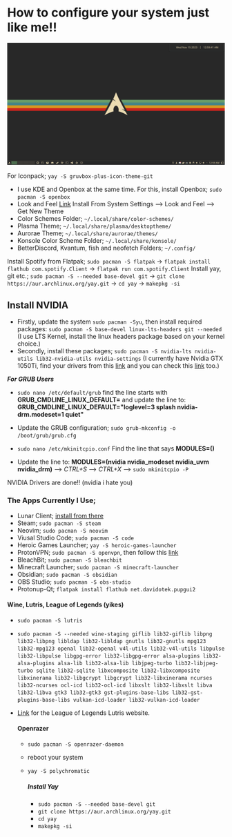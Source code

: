 # How to configure your system just like me!!
![Screenshot](https://github.com/bulkutan/My-Last-KDE-Config-Arch/blob/main/2023-11-15_00-59.png)


 For Iconpack; `yay -S gruvbox-plus-icon-theme-git`  

- I use KDE and Openbox at the same time. For this, install Openbox; `sudo pacman -S openbox`
- Look and Feel [Link](https://www.pling.com/p/1327723/) Install From System Settings --> Look and Feel --> Get New Theme 
- Color Schemes Folder; `~/.local/share/color-schemes/`
- Plasma Theme; `~/.local/share/plasma/desktoptheme/`
- Aurorae Theme; `~/.local/share/aurorae/themes/`
- Konsole Color Scheme Folder; `~/.local/share/konsole/`
- BetterDiscord, Kvantum, fish and neofetch Folders; `~/.config/`

Install Spotify from Flatpak; `sudo pacman -S flatpak` -> `flatpak install flathub com.spotify.Client` -> `flatpak run com.spotify.Client`
Install yay, git etc.; `sudo pacman -S --needed base-devel git` -> `git clone https://aur.archlinux.org/yay.git` -> `cd yay` -> `makepkg -si`

## Install NVIDIA

- Firstly, update the system `sudo pacman -Syu`, then install required packages: `sudo pacman -S base-devel linux-lts-headers git --needed` (I use LTS Kernel, install the linux headers package based on your kernel choice.)
- Secondly, install these packages; `sudo pacman -S nvidia-lts nvidia-utils lib32-nvidia-utils nvidia-settings` (I currently have Nvidia GTX 1050Ti, find your drivers from this [link](https://nouveau.freedesktop.org/CodeNames.html) and you can check this [link](https://wiki.gentoo.org/wiki/NVIDIA#Feature_support) too.)
  
 ***For GRUB Users***
- `sudo nano /etc/default/grub` find the line starts with **GRUB_CMDLINE_LINUX_DEFAULT=** and update the line to: **GRUB_CMDLINE_LINUX_DEFAULT="loglevel=3 splash nvidia-drm.modeset=1 quiet"**
- Update the GRUB configuration; `sudo grub-mkconfig -o /boot/grub/grub.cfg`

 - `sudo nano /etc/mkinitcpio.conf` Find the line that says **MODULES=()**
 - Update the line to: **MODULES=(nvidia nvidia_modeset nvidia_uvm nvidia_drm)** --> *CTRL+S* --> *CTRL+X* --> `sudo mkinitcpio -P`

NVIDIA Drivers are done!! (nvidia i hate you)

### The Apps Currently I Use;
- Lunar Client; [install from there](https://www.lunarclient.com/download)
- Steam; `sudo pacman -S steam`
- Neovim; `sudo pacman -S neovim`
- Viusal Studio Code; `sudo pacman -S code`
- Heroic Games Launcher; `yay -S heroic-games-launcher`
- ProtonVPN; `sudo pacman -S openvpn`, then follow this [link](https://wiki.archlinux.org/title/ProtonVPN#OpenVPN_setup)
- BleachBit; `sudo pacman -S bleachbit`
- Minecraft Launcher; `sudo pacman -S minecraft-launcher` 
- Obsidian; `sudo pacman -S obsidian`
- OBS Studio; `sudo pacman -S obs-studio`
- Protonup-Qt​; `flatpak install flathub net.davidotek.pupgui2`

#### Wine, Lutris, League of Legends (yikes)
- `sudo pacman -S lutris`
- `sudo pacman -S --needed wine-staging giflib lib32-giflib libpng lib32-libpng libldap lib32-libldap gnutls lib32-gnutls mpg123 lib32-mpg123 openal lib32-openal v4l-utils lib32-v4l-utils libpulse lib32-libpulse libgpg-error lib32-libgpg-error alsa-plugins lib32-alsa-plugins alsa-lib lib32-alsa-lib libjpeg-turbo lib32-libjpeg-turbo sqlite lib32-sqlite libxcomposite lib32-libxcomposite libxinerama lib32-libgcrypt libgcrypt lib32-libxinerama ncurses lib32-ncurses ocl-icd lib32-ocl-icd libxslt lib32-libxslt libva lib32-libva gtk3 lib32-gtk3 gst-plugins-base-libs lib32-gst-plugins-base-libs vulkan-icd-loader lib32-vulkan-icd-loader`
- [Link](https://lutris.net/games/league-of-legends/) for the League of Legends Lutris website.

  #### Openrazer
  - `sudo pacman -S openrazer-daemon`
  - reboot your system
  - `yay -S polychromatic`

    ##### Install Yay
    - `sudo pacman -S --needed base-devel git`
    - `git clone https://aur.archlinux.org/yay.git`
    - `cd yay`
    - `makepkg -si`
